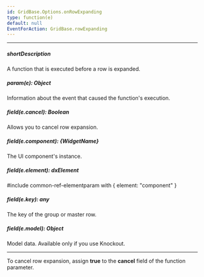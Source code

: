 ```yaml
---
id: GridBase.Options.onRowExpanding
type: function(e)
default: null
EventForAction: GridBase.rowExpanding
---
```

---
##### shortDescription
A function that is executed before a row is expanded.

##### param(e): Object
Information about the event that caused the function's execution.

##### field(e.cancel): Boolean
Allows you to cancel row expansion.

##### field(e.component): {WidgetName}
The UI component's instance.

##### field(e.element): dxElement
#include common-ref-elementparam with { element: "component" }

##### field(e.key): any
The key of the group or master row.

##### field(e.model): Object
Model data. Available only if you use Knockout.

---
To cancel row expansion, assign **true** to the **cancel** field of the function parameter.